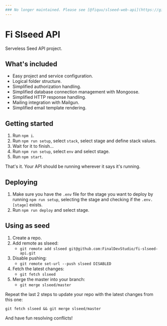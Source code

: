 ```yaml
---
### No longer maintained. Please see [@fiquu/slseed-web-api](https://github.com/fiquu/slseed-web-api).
---
```



# Fi Slseed API

Serveless Seed API project.

## What's included

- Easy project and service configuration.
- Logical folder structure.
- Simplified authorization handling.
- Simplified database connection management with Mongoose.
- Simplified HTTP response handling.
- Mailing integration with Mailgun.
- Simplified email template rendering.

## Getting started

1. Run `npm i`.
1. Run `npm run setup`, select `stack`, select stage and define stack values.
1. Wait for it to finish...
1. Run `npm run setup`, select `env` and select stage.
1. Run `npm start`.

That's it. Your API should be running wherever it says it's running.

## Deploying

1. Make sure you have the `.env` file for the stage you want to deploy by running `npm run setup`, selecting the stage and checking if the `.env.[stage]` exists.
1. Run `npm run deploy` and select stage.

## Using as seed

1. Create a repo.
1. Add remote as slseed:
    - `git remote add slseed git@github.com:FinalDevStudio/fi-slseed-api.git`
1. Disable pushing:
    - `git remote set-url --push slseed DISABLED`
1. Fetch the latest changes:
    - `git fetch slseed`
1. Merge the master into your branch:
    - `git merge slseed/master`

Repeat the last 2 steps to update your repo with the latest changes from this one:

`git fetch slseed && git merge slseed/master`

And have fun resolving conflicts!
